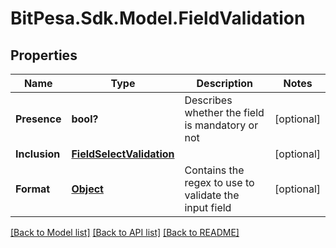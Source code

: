 
# BitPesa.Sdk.Model.FieldValidation

## Properties

Name | Type | Description | Notes
------------ | ------------- | ------------- | -------------
**Presence** | **bool?** | Describes whether the field is mandatory or not | [optional] 
**Inclusion** | [**FieldSelectValidation**](FieldSelectValidation.md) |  | [optional] 
**Format** | [**Object**](.md) | Contains the regex to use to validate the input field | [optional] 

[[Back to Model list]](../README.md#documentation-for-models)
[[Back to API list]](../README.md#documentation-for-api-endpoints)
[[Back to README]](../README.md)

